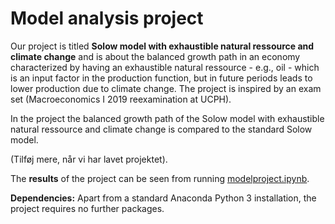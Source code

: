 # Model analysis project

Our project is titled **Solow model with exhaustible natural ressource and climate change** and is about the balanced growth path in an economy characterized by having an exhaustible natural ressource - e.g., oil - which is an input factor in the production function, but in future periods leads to lower production due to climate change. The project is inspired by an exam set (Macroeconomics I 2019 reexamination  at UCPH). 

In the project the balanced growth path of the Solow model with exhaustible natural ressource and climate change is compared to the standard Solow model. 

(Tilføj mere, når vi har lavet projektet). 

The **results** of the project can be seen from running [modelproject.ipynb](modelproject.ipynb).

**Dependencies:** Apart from a standard Anaconda Python 3 installation, the project requires no further packages.
